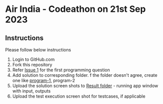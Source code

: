 # Air India - Codeathon on 21st Sep 2023

## Instructions
Please follow below instructions
  1. Login to GitHub.com
  2. Fork this repository
  3. Refer [Issue 1](https://github.com/ambilykk/airindia-codeathon-sep23/issues/1) for the first programming question
  4. Add solution to corresponding folder. f the folder doesn't agree, create one like [program-1](./program-1), program-2
  5. Upload the solution screen shots to [Result folder](./result) - running app window with input, outputs
  6. Upload the test execution screen shot for testcases, if applicable


